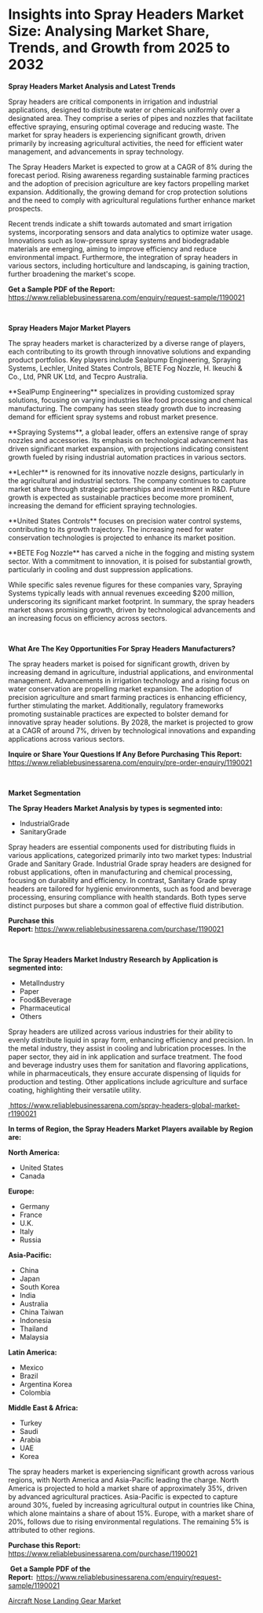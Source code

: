 <p><h1>Insights into Spray Headers Market Size: Analysing Market Share, Trends, and Growth from 2025 to 2032</h1></p><p><strong>Spray Headers Market Analysis and Latest Trends</strong></p>
<p><p>Spray headers are critical components in irrigation and industrial applications, designed to distribute water or chemicals uniformly over a designated area. They comprise a series of pipes and nozzles that facilitate effective spraying, ensuring optimal coverage and reducing waste. The market for spray headers is experiencing significant growth, driven primarily by increasing agricultural activities, the need for efficient water management, and advancements in spray technology.</p><p>The Spray Headers Market is expected to grow at a CAGR of 8% during the forecast period. Rising awareness regarding sustainable farming practices and the adoption of precision agriculture are key factors propelling market expansion. Additionally, the growing demand for crop protection solutions and the need to comply with agricultural regulations further enhance market prospects.</p><p>Recent trends indicate a shift towards automated and smart irrigation systems, incorporating sensors and data analytics to optimize water usage. Innovations such as low-pressure spray systems and biodegradable materials are emerging, aiming to improve efficiency and reduce environmental impact. Furthermore, the integration of spray headers in various sectors, including horticulture and landscaping, is gaining traction, further broadening the market's scope.</p></p>
<p><strong>Get a Sample PDF of the Report:&nbsp;</strong> <a href="https://www.reliablebusinessarena.com/enquiry/request-sample/1190021?utm_campaign=2136&utm_medium=2&utm_source=Github&utm_content=ia&utm_term=21022025&utm_id=spray-headers">https://www.reliablebusinessarena.com/enquiry/request-sample/1190021</a></p>
<p>&nbsp;</p>
<p><strong>Spray Headers Major Market Players</strong></p>
<p><p>The spray headers market is characterized by a diverse range of players, each contributing to its growth through innovative solutions and expanding product portfolios. Key players include Sealpump Engineering, Spraying Systems, Lechler, United States Controls, BETE Fog Nozzle, H. Ikeuchi & Co., Ltd, PNR UK Ltd, and Tecpro Australia.</p><p>**SealPump Engineering** specializes in providing customized spray solutions, focusing on varying industries like food processing and chemical manufacturing. The company has seen steady growth due to increasing demand for efficient spray systems and robust market presence.</p><p>**Spraying Systems**, a global leader, offers an extensive range of spray nozzles and accessories. Its emphasis on technological advancement has driven significant market expansion, with projections indicating consistent growth fueled by rising industrial automation practices in various sectors.</p><p>**Lechler** is renowned for its innovative nozzle designs, particularly in the agricultural and industrial sectors. The company continues to capture market share through strategic partnerships and investment in R&D. Future growth is expected as sustainable practices become more prominent, increasing the demand for efficient spraying technologies.</p><p>**United States Controls** focuses on precision water control systems, contributing to its growth trajectory. The increasing need for water conservation technologies is projected to enhance its market position.</p><p>**BETE Fog Nozzle** has carved a niche in the fogging and misting system sector. With a commitment to innovation, it is poised for substantial growth, particularly in cooling and dust suppression applications.</p><p>While specific sales revenue figures for these companies vary, Spraying Systems typically leads with annual revenues exceeding $200 million, underscoring its significant market footprint. In summary, the spray headers market shows promising growth, driven by technological advancements and an increasing focus on efficiency across sectors.</p></p>
<p>&nbsp;</p>
<p><strong>What Are The Key Opportunities For Spray Headers Manufacturers?</strong></p>
<p><p>The spray headers market is poised for significant growth, driven by increasing demand in agriculture, industrial applications, and environmental management. Advancements in irrigation technology and a rising focus on water conservation are propelling market expansion. The adoption of precision agriculture and smart farming practices is enhancing efficiency, further stimulating the market. Additionally, regulatory frameworks promoting sustainable practices are expected to bolster demand for innovative spray header solutions. By 2028, the market is projected to grow at a CAGR of around 7%, driven by technological innovations and expanding applications across various sectors.</p></p>
<p><strong>Inquire or Share Your Questions If Any Before Purchasing This Report:</strong> <a href="https://www.reliablebusinessarena.com/enquiry/pre-order-enquiry/1190021?utm_campaign=2136&utm_medium=2&utm_source=Github&utm_content=ia&utm_term=21022025&utm_id=spray-headers">https://www.reliablebusinessarena.com/enquiry/pre-order-enquiry/1190021</a></p>
<p>&nbsp;</p>
<p><strong>Market Segmentation</strong></p>
<p><strong>The Spray Headers Market Analysis by types is segmented into:</strong></p>
<p><ul><li>IndustrialGrade</li><li>SanitaryGrade</li></ul></p>
<p><p>Spray headers are essential components used for distributing fluids in various applications, categorized primarily into two market types: Industrial Grade and Sanitary Grade. Industrial Grade spray headers are designed for robust applications, often in manufacturing and chemical processing, focusing on durability and efficiency. In contrast, Sanitary Grade spray headers are tailored for hygienic environments, such as food and beverage processing, ensuring compliance with health standards. Both types serve distinct purposes but share a common goal of effective fluid distribution.</p></p>
<p><strong>Purchase this Report:&nbsp;</strong><a href="https://www.reliablebusinessarena.com/purchase/1190021?utm_campaign=2136&utm_medium=2&utm_source=Github&utm_content=ia&utm_term=21022025&utm_id=spray-headers">https://www.reliablebusinessarena.com/purchase/1190021</a></p>
<p>&nbsp;</p>
<p><strong>The Spray Headers Market Industry Research by Application is segmented into:</strong></p>
<p><ul><li>MetalIndustry</li><li>Paper</li><li>Food&Beverage</li><li>Pharmaceutical</li><li>Others</li></ul></p>
<p><p>Spray headers are utilized across various industries for their ability to evenly distribute liquid in spray form, enhancing efficiency and precision. In the metal industry, they assist in cooling and lubrication processes. In the paper sector, they aid in ink application and surface treatment. The food and beverage industry uses them for sanitation and flavoring applications, while in pharmaceuticals, they ensure accurate dispensing of liquids for production and testing. Other applications include agriculture and surface coating, highlighting their versatile utility.</p></p>
<p><a href="https://www.reliablebusinessarena.com/spray-headers-global-market-r1190021?utm_campaign=2136&utm_medium=2&utm_source=Github&utm_content=ia&utm_term=21022025&utm_id=spray-headers">&nbsp;https://www.reliablebusinessarena.com/spray-headers-global-market-r1190021</a></p>
<p><strong>In terms of Region, the Spray Headers Market Players available by Region are:</strong></p>
<p>
    <p> <strong> North America: </strong>
        <ul>
            <li>United States</li>
            <li>Canada</li>
        </ul>
        </p> 
    <p> <strong> Europe: </strong>
        <ul>
            <li>Germany</li>
            <li>France</li>
            <li>U.K.</li>
            <li>Italy</li>
            <li>Russia</li>
        </ul>
        </p> 
    <p> <strong> Asia-Pacific: </strong>
        <ul>
            <li>China</li>
            <li>Japan</li>
            <li>South Korea</li>
            <li>India</li>
            <li>Australia</li>
            <li>China Taiwan</li>
            <li>Indonesia</li>
            <li>Thailand</li>
            <li>Malaysia</li>
        </ul>
        </p> 
    <p> <strong> Latin America: </strong>
        <ul>
            <li>Mexico</li>
            <li>Brazil</li>
            <li>Argentina Korea</li>
            <li>Colombia</li>
        </ul>
        </p> 
    <p> <strong> Middle East & Africa: </strong>
        <ul>
            <li>Turkey</li>
            <li>Saudi</li>
            <li>Arabia</li>
            <li>UAE</li>
            <li>Korea</li>
        </ul>
    </p>
    </p>
<p><p>The spray headers market is experiencing significant growth across various regions, with North America and Asia-Pacific leading the charge. North America is projected to hold a market share of approximately 35%, driven by advanced agricultural practices. Asia-Pacific is expected to capture around 30%, fueled by increasing agricultural output in countries like China, which alone maintains a share of about 15%. Europe, with a market share of 20%, follows due to rising environmental regulations. The remaining 5% is attributed to other regions.</p></p>
<p><strong>Purchase this Report: </strong><a href="https://www.reliablebusinessarena.com/purchase/1190021?utm_campaign=2136&utm_medium=2&utm_source=Github&utm_content=ia&utm_term=21022025&utm_id=spray-headers">https://www.reliablebusinessarena.com/purchase/1190021</a></p>
<p>&nbsp;<strong>Get a Sample PDF of the Report:&nbsp;&nbsp;</strong><a href="https://www.reliablebusinessarena.com/enquiry/request-sample/1190021?utm_campaign=2136&utm_medium=2&utm_source=Github&utm_content=ia&utm_term=21022025&utm_id=spray-headers">https://www.reliablebusinessarena.com/enquiry/request-sample/1190021</a></p>
<p><strong></strong></p>
<p><p><a href="https://github.com/tona7vba/Market-Research-Report-List-1/blob/main/aircraft-nose-landing-gear-market.md?utm_campaign=2136&utm_medium=2&utm_source=Github&utm_content=ia&utm_term=21022025&utm_id=spray-headers">Aircraft Nose Landing Gear Market</a></p></p>